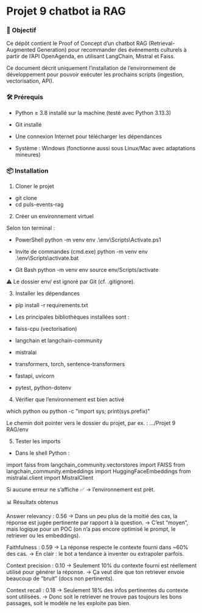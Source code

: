 # Projet 9 chatbot ia RAG

### 🎯 Objectif

Ce dépôt contient le Proof of Concept d’un chatbot RAG (Retrieval-Augmented Generation) pour recommander des événements culturels à partir de l’API OpenAgenda, en utilisant LangChain, Mistral et Faiss.

Ce document décrit uniquement l’installation de l’environnement de développement pour pouvoir exécuter les prochains scripts (ingestion, vectorisation, API).

### 🛠️ Prérequis

- Python ≥ 3.8 installé sur la machine (testé avec Python 3.13.3)

- Git installé

- Une connexion Internet pour télécharger les dépendances

- Système : Windows (fonctionne aussi sous Linux/Mac avec adaptations mineures)

### 📦 Installation
1. Cloner le projet

- git clone <url-du-repo>
- cd puls-events-rag

2. Créer un environnement virtuel

Selon ton terminal :

- PowerShell
python -m venv env
.\env\Scripts\Activate.ps1

- Invite de commandes (cmd.exe)
python -m venv env
.\env\Scripts\activate.bat

- Git Bash
python -m venv env
source env/Scripts/activate

⚠️ Le dossier env/ est ignoré par Git (cf. .gitignore).

3. Installer les dépendances

- pip install -r requirements.txt

- Les principales bibliothèques installées sont :

- faiss-cpu (vectorisation)

- langchain et langchain-community

- mistralai

- transformers, torch, sentence-transformers

- fastapi, uvicorn

- pytest, python-dotenv

4. Vérifier que l’environnement est bien activé

which python
ou
python -c "import sys; print(sys.prefix)"

Le chemin doit pointer vers le dossier du projet, par ex. :
.../Projet 9 RAG/env

5. Tester les imports

- Dans le shell Python :

import faiss
from langchain_community.vectorstores import FAISS
from langchain_community.embeddings import HuggingFaceEmbeddings
from mistralai.client import MistralClient

Si aucune erreur ne s’affiche ✅ → l’environnement est prêt.



📊 Résultats obtenus

Answer relevancy : 0.56
→ Dans un peu plus de la moitié des cas, la réponse est jugée pertinente par rapport à la question.
→ C’est “moyen”, mais logique pour un POC (on n’a pas encore optimisé le prompt, le retriever ou les embeddings).

Faithfulness : 0.59
→ La réponse respecte le contexte fourni dans ~60% des cas.
→ En clair : le bot a tendance à inventer ou extrapoler parfois.

Context precision : 0.10
→ Seulement 10% du contexte fourni est réellement utilisé pour générer la réponse.
→ Ça veut dire que ton retriever envoie beaucoup de “bruit” (docs non pertinents).

Context recall : 0.18
→ Seulement 18% des infos pertinentes du contexte sont utilisées.
→ Donc soit le retriever ne trouve pas toujours les bons passages, soit le modèle ne les exploite pas bien.